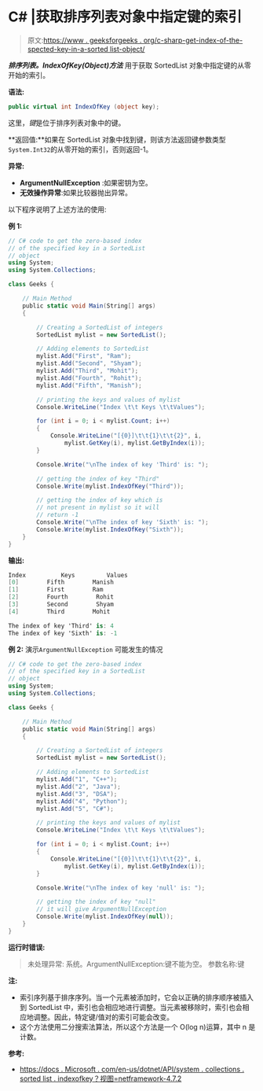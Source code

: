 # C# |获取排序列表对象中指定键的索引

> 原文:[https://www . geeksforgeeks . org/c-sharp-get-index-of-the-spected-key-in-a-sorted list-object/](https://www.geeksforgeeks.org/c-sharp-getting-the-index-of-the-specified-key-in-a-sortedlist-object/)

***排序列表。IndexOfKey(Object)方法*** 用于获取 SortedList 对象中指定键的从零开始的索引。

**语法:**

```cs
public virtual int IndexOfKey (object key);
```

这里，*键*是位于排序列表对象中的键。

**返回值:**如果在 SortedList 对象中找到键，则该方法返回键参数类型`System.Int32`的从零开始的索引，否则返回-1。

**异常:**

*   **ArgumentNullException** :如果密钥为空。
*   **无效操作异常**:如果比较器抛出异常。

以下程序说明了上述方法的使用:

**例 1:**

```cs
// C# code to get the zero-based index
// of the specified key in a SortedList
// object
using System;
using System.Collections;

class Geeks {

    // Main Method
    public static void Main(String[] args)
    {

        // Creating a SortedList of integers
        SortedList mylist = new SortedList();

        // Adding elements to SortedList
        mylist.Add("First", "Ram");
        mylist.Add("Second", "Shyam");
        mylist.Add("Third", "Mohit");
        mylist.Add("Fourth", "Rohit");
        mylist.Add("Fifth", "Manish");

        // printing the keys and values of mylist
        Console.WriteLine("Index \t\t Keys \t\tValues");

        for (int i = 0; i < mylist.Count; i++) 
        {
            Console.WriteLine("[{0}]\t\t{1}\t\t{2}", i,
                mylist.GetKey(i), mylist.GetByIndex(i));
        }

        Console.Write("\nThe index of key 'Third' is: "); 

        // getting the index of key "Third"
        Console.Write(mylist.IndexOfKey("Third"));

        // getting the index of key which is
        // not present in mylist so it will
        // return -1
        Console.Write("\nThe index of key 'Sixth' is: "); 
        Console.Write(mylist.IndexOfKey("Sixth"));
    }
}
```

**输出:**

```cs
Index          Keys         Values
[0]        Fifth        Manish
[1]        First        Ram
[2]        Fourth        Rohit
[3]        Second        Shyam
[4]        Third        Mohit

The index of key 'Third' is: 4
The index of key 'Sixth' is: -1

```

**例 2:** 演示`ArgumentNullException` 可能发生的情况

```cs
// C# code to get the zero-based index
// of the specified key in a SortedList
// object
using System;
using System.Collections;

class Geeks {

    // Main Method
    public static void Main(String[] args)
    {

        // Creating a SortedList of integers
        SortedList mylist = new SortedList();

        // Adding elements to SortedList
        mylist.Add("1", "C++");
        mylist.Add("2", "Java");
        mylist.Add("3", "DSA");
        mylist.Add("4", "Python");
        mylist.Add("5", "C#");

        // printing the keys and values of mylist
        Console.WriteLine("Index \t\t Keys \t\tValues");

        for (int i = 0; i < mylist.Count; i++) 
        {
            Console.WriteLine("[{0}]\t\t{1}\t\t{2}", i,
                mylist.GetKey(i), mylist.GetByIndex(i));
        }

        Console.Write("\nThe index of key 'null' is: ");    

        // getting the index of key "null"
        // it will give ArgumentNullException
        Console.Write(mylist.IndexOfKey(null));
    }
}
```

**运行时错误:**

> 未处理异常:
> 系统。ArgumentNullException:键不能为空。
> 参数名称:键

**注:**

*   索引序列基于排序序列。当一个元素被添加时，它会以正确的排序顺序被插入到 SortedList 中，索引也会相应地进行调整。当元素被移除时，索引也会相应地调整。因此，特定键/值对的索引可能会改变。
*   这个方法使用二分搜索法算法，所以这个方法是一个 O(log n)运算，其中 n 是计数。

**参考:**

*   [https://docs . Microsoft . com/en-us/dotnet/API/system . collections . sorted list . indexofkey？视图=netframework-4.7.2](https://docs.microsoft.com/en-us/dotnet/api/system.collections.sortedlist.indexofkey?view=netframework-4.7.2)